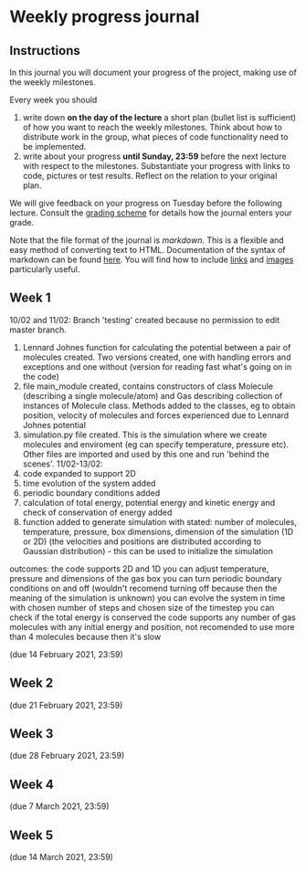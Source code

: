 # Weekly progress journal

## Instructions

In this journal you will document your progress of the project, making use of the weekly milestones.

Every week you should 

1. write down **on the day of the lecture** a short plan (bullet list is sufficient) of how you want to 
   reach the weekly milestones. Think about how to distribute work in the group, 
   what pieces of code functionality need to be implemented.
2. write about your progress **until Sunday, 23:59** before the next lecture with respect to the milestones.
   Substantiate your progress with links to code, pictures or test results. Reflect on the
   relation to your original plan.

We will give feedback on your progress on Tuesday before the following lecture. Consult the 
[grading scheme](https://computationalphysics.quantumtinkerer.tudelft.nl/proj1-moldyn-grading/) 
for details how the journal enters your grade.

Note that the file format of the journal is *markdown*. This is a flexible and easy method of 
converting text to HTML. 
Documentation of the syntax of markdown can be found 
[here](https://docs.gitlab.com/ee/user/markdown.html#gfm-extends-standard-markdown). 
You will find how to include [links](https://docs.gitlab.com/ee/user/markdown.html#links) and 
[images](https://docs.gitlab.com/ee/user/markdown.html#images) particularly
useful.

## Week 1
10/02 and 11/02: 
Branch 'testing' created because no permission to edit master branch.
1) Lennard Johnes function for calculating the potential between a pair of molecules created. Two versions created, one with handling errors and exceptions and one without (version for reading fast what's going on in the code)
2) file main_module created, contains constructors of class Molecule (describing a single molecule/atom) and Gas describing collection of instances of Molecule class. Methods added to the classes, eg to obtain position, velocity of molecules and forces experienced due to Lennard Johnes potential
3) simulation.py file created. This is the simulation where we create molecules and enviroment (eg can specify temperature, pressure etc). Other files are imported and used by this one and run 'behind the scenes'.
11/02-13/02:
1) code expanded to support 2D
2) time evolution of the system added
3) periodic boundary conditions added
4) calculation of total energy, potential energy and kinetic energy and check of conservation of energy added
5) function added to generate simulation with stated: number of molecules, temperature, pressure, box dimensions, dimension of the simulation (1D or 2D) (the velocities and positions are distributed according to Gaussian distribution) - this can be used to initialize the simulation

outcomes:
the code supports 2D and 1D
you can adjust temperature, pressure and dimensions of the gas box
you can turn periodic boundary conditions on and off (wouldn't recomend turning off because then the meaning of the simulation is unknown)
you can evolve the system in time with chosen number of steps and chosen size of the timestep
you can check if the total energy is conserved
the code supports any number of gas molecules with any initial energy and position, not recomended to use more than 4 molecules because then it's slow


(due 14 February 2021, 23:59)


## Week 2
(due 21 February 2021, 23:59)


## Week 3
(due 28 February 2021, 23:59)


## Week 4
(due 7 March 2021, 23:59)


## Week 5
(due 14 March 2021, 23:59)
